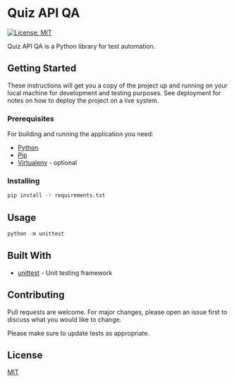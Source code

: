# Quiz API QA

[![License: MIT](https://img.shields.io/badge/License-MIT-yellow.svg)](https://opensource.org/licenses/MIT)

Quiz API QA is a Python library for test automation.

## Getting Started

These instructions will get you a copy of the project up and running on your local machine for development and testing purposes. See deployment for notes on how to deploy the project on a live system.

### Prerequisites

For building and running the application you need:

- [Python](https://www.python.org/) 
- [Pip](https://pip.pypa.io/en/stable/)
- [Virtualenv](https://virtualenv.pypa.io/en/stable/) - optional

### Installing

```bash
pip install -r requirements.txt
```

## Usage

```python
python -m unittest
```

## Built With

* [unittest](https://docs.python.org/3/library/unittest.html) - Unit testing framework

## Contributing
Pull requests are welcome. For major changes, please open an issue first to discuss what you would like to change.

Please make sure to update tests as appropriate.

## License
[MIT](https://choosealicense.com/licenses/mit/)
